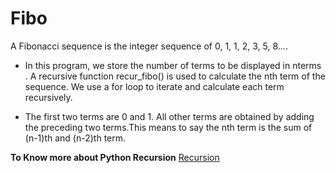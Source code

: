 # Fibo ## 
A Fibonacci sequence is the integer sequence of 0, 1, 1, 2, 3, 5, 8.... 
* In this program, we store the number of terms to be displayed in nterms . A recursive function recur_fibo() is used to calculate the nth term of the sequence. We use a for loop to iterate and calculate each term recursively.

* The first two terms are 0 and 1. All other terms are obtained by adding the preceding two terms.This means to say the nth term is the sum of (n-1)th and (n-2)th term.

**To Know more about Python Recursion** [Recursion](https://realpython.com/python-thinking-recursively/)
